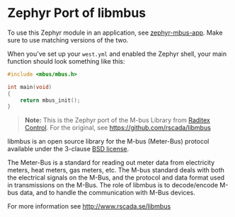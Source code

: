 Zephyr Port of libmbus
======================

To use this Zephyr module in an application, see [zephyr-mbus-app][].
Make sure to use matching versions of the two.

When you've set up your `west.yml` and enabled the Zephyr shell, your
main function should look something like this:

```C
#include <mbus/mbus.h>

int main(void)
{
    return mbus_init();
}
```

> **Note:** This is the Zephyr port of the M-bus Library from [Raditex
> Control][1].  For the original, see https://github.com/rscada/libmbus

libmbus is an open source library for the M-bus (Meter-Bus) protocol available
under the 3-clause [BSD license][2].

The Meter-Bus is a standard for reading out meter data from electricity meters,
heat meters, gas meters, etc. The M-bus standard deals with both the electrical
signals on the M-Bus, and the protocol and data format used in transmissions on
the M-Bus. The role of libmbus is to decode/encode M-bus data, and to handle
the communication with M-Bus devices.

For more information see http://www.rscada.se/libmbus

[0]: https://zephyrproject.org
[1]: http://www.rscada.se
[2]: https://en.wikipedia.org/wiki/BSD_licenses
[zephyr-mbus-app]: addiva-elektronik/zephyr-mbus-app@9250145
